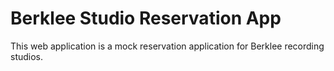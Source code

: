 # Berklee Studio Reservation App

This web application is a mock reservation application for Berklee recording studios.
